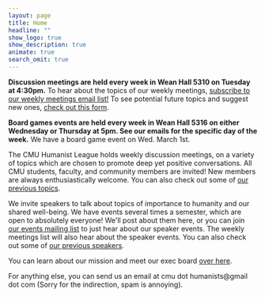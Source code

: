 ```yaml
---
layout: page
title: Home
headline: ""
show_logo: true
show_description: true
animate: true
search_omit: true
---
```



**Discussion meetings are held every week in Wean Hall 5310 on Tuesday at 4:30pm.**
To hear about the topics of our weekly meetings,
[subscribe to our weekly meetings email list!](http://eepurl.com/D695H)
To see potential future topics and suggest new ones, [check out this form](https://docs.google.com/forms/d/e/1FAIpQLSf53QEZMiuKBpDanz_JOqM6LzdFOwr3XV-B7Or34mzfEZl8Ow/viewform).

**Board games events are held every week in Wean Hall 5316 on either Wednesday or Thursday at 5pm. See our emails for the specific day of the week.**
We have a board game event on Wed. March 1st.

The CMU Humanist League holds weekly discussion meetings, on a variety of topics which are chosen to promote deep yet positive conversations.
All CMU students, faculty, and community members are invited!
New members are always enthusiastically welcome.
You can also check out some of [our previous topics](discussions.md).


We invite speakers to talk about topics of importance to humanity and our shared well-being.
We have events several times a semester, which are open to absolutely everyone!
We'll post about them here, or you can join [our events mailing list](http://eepurl.com/dLsc7A) to just hear about our speaker events.
The weekly meetings list will also hear about the speaker events.
You can also check out some of [our previous speakers](speakers.md).

You can learn about our mission and meet our exec board [over here](about.md).

For anything else, you can send us an email at cmu dot humanists@gmail dot com (Sorry for the indirection, spam is annoying).

<!--- <div class='center-btns'>
<a href="https://youtu.be/Jp_lbRLKX1U"> Watch Sagan Day: Daryl Davis on YouTube</a>
# </div>

<div class='center-btns'>
<a href="http://eepurl.com/D695H" class="btn">Suscribe to our weekly meetings email list!</a>
</div>

<h1 class="entry-title">Upcoming Events</h1>

{% capture nowunix %}{{'now' | date: '%s'}}{% endcapture %}
{% assign any-upcoming = false %}
<ul class="post-list">
  {% for post in site.posts %}
    {% capture posttime %}{{ post.date | date: '%s' }}{% endcapture %}
    {% if posttime >= nowunix %}
      {% assign any-upcoming = true %}
      {% include post-listing.html category-tag="true" %}
    {% endif %}
  {% endfor %}
  {% if any-upcoming == false %}
  <li><article>
    <div class="entry-header">
      <div class="title">
Thanks for a great year! Check back in the fall for next semester's discussions and events! 
<!--- Check back on Monday for Wednesday's discussion topic! --- >
      </div>
    </div>
  </article>
  </li>
  {% endif %}
</ul>

<h1 class="entry-title">Past Events</h1>

<ul class="post-list">
  {% for post in site.posts limit: 6 %}
    {% capture posttime %}{{ post.date | date: '%s' }}{% endcapture %}
    {% if posttime < nowunix %}
      {% include post-listing.html category-tag="true" %}
    {% endif %}
  {% endfor %}
</ul>
--->
